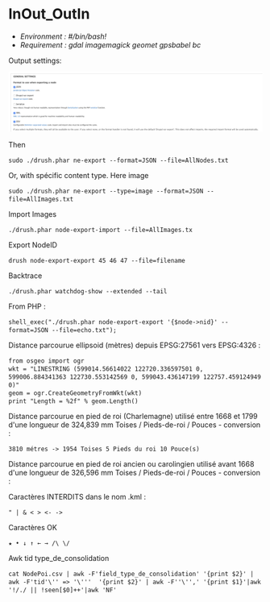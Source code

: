 # InOut_OutIn
* *Environment : #/bin/bash!*
* *Requirement : gdal imagemagick geomet gpsbabel bc*

Output settings:

![Screenshot](Img/Node_Export.png)

Then

```
sudo ./drush.phar ne-export --format=JSON --file=AllNodes.txt
```

Or, with spécific content type. Here image

```
sudo ./drush.phar ne-export --type=image --format=JSON --file=AllImages.txt
```
Import Images

```
./drush.phar node-export-import --file=AllImages.tx
```
Export NodeID

```
drush node-export-export 45 46 47 --file=filename
```

Backtrace

```
./drush.phar watchdog-show --extended --tail
```

From PHP :

```
shell_exec("./drush.phar node-export-export '{$node->nid}' --format=JSON --file=echo.txt");
```

Distance parcourue ellipsoid (mètres) depuis EPSG:27561 vers EPSG:4326 : 

```
from osgeo import ogr
wkt = "LINESTRING (599014.56614022 122720.336597501 0, 599006.884341363 122730.553142569 0, 599043.436147199 122757.459124949 0)"
geom = ogr.CreateGeometryFromWkt(wkt)
print "Length = %2f" % geom.Length()
```
Distance parcourue en pied de roi (Charlemagne) utilisé entre 1668 et 1799 d'une longueur de 324,839 mm Toises / Pieds-de-roi / Pouces - conversion :

```
3810 métres -> 1954 Toises 5 Pieds du roi 10 Pouce(s)
```

Distance parcourue en pied de roi ancien ou carolingien utilisé avant 1668 d'une longueur de 326,596 mm Toises / Pieds-de-roi / Pouces - conversion :

Caractères INTERDITS dans le nom  .kml :
```
" | & < > <- ->
```
Caractères OK
```
★ • ↓ ↑ ← → /\ \/ 
```
Awk tid type_de_consolidation
```
cat NodePoi.csv | awk -F'field_type_de_consolidation' '{print $2}' |  awk -F'tid'\'' => '\'''  '{print $2}' | awk -F''\'',' '{print $1}'|awk '!/./ || !seen[$0]++'|awk 'NF'
```
